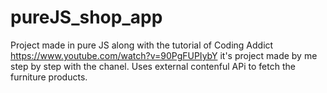 # pureJS_shop_app

Project made in pure JS along with the tutorial of Coding Addict https://www.youtube.com/watch?v=90PgFUPIybY
it's project made by me step by step with the chanel.
Uses external contenful APi to fetch the furniture products.
